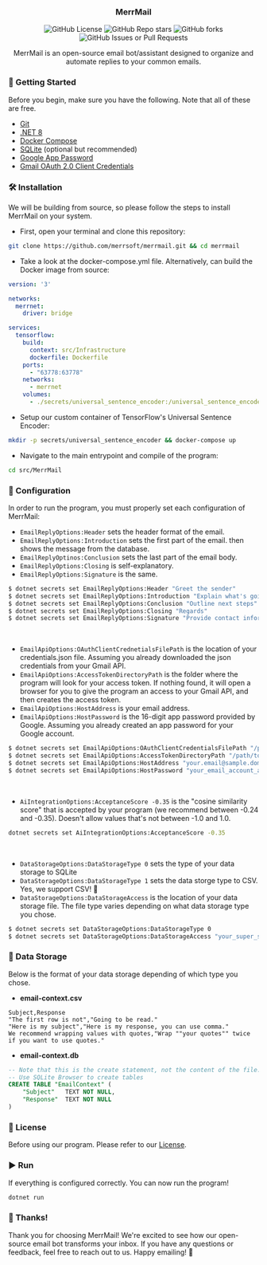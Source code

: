 <h3 align="center">MerrMail</h3>

<p align="center">
    <img src="https://img.shields.io/github/license/merrsoft/merrmail?style=for-the-badge" alt="GitHub License">
    <img src="https://img.shields.io/github/stars/merrsoft/merrmail?style=for-the-badge" alt="GitHub Repo stars">
    <img src="https://img.shields.io/github/forks/merrsoft/merrmail?style=for-the-badge" alt="GitHub forks">
    <img src="https://img.shields.io/github/issues/merrsoft/merrmail?style=for-the-badge" alt="GitHub Issues or Pull Requests">
</p>

<p align="center">MerrMail is an open-source email bot/assistant designed to organize and automate replies to your common emails.</p>

### 🚀 Getting Started
Before you begin, make sure you have the following. Note that all of these are free.

- [Git](https://git-scm.com)
- [.NET 8](https://dotnet.microsoft.com/download)
- [Docker Compose](https://www.docker.com)
- [SQLite](https://www.sqlite.org) (optional but recommended)
- [Google App Password](https://support.google.com/accounts/answer/185833)
- [Gmail OAuth 2.0 Client Credentials](https://developers.google.com/gmail/api/guides)

### 🛠️ Installation
We will be building from source, so please follow the steps to install MerrMail on your system.

- First, open your terminal and clone this repository:
```sh
git clone https://github.com/merrsoft/merrmail.git && cd merrmail
```

- Take a look at the docker-compose.yml file. Alternatively, can build the Docker image from source:
```yml
version: '3'

networks:
  merrnet:
    driver: bridge

services:
  tensorflow:
    build:
      context: src/Infrastructure
      dockerfile: Dockerfile
    ports:
      - "63778:63778"
    networks:
      - merrnet
    volumes:
      - ./secrets/universal_sentence_encoder:/universal_sentence_encoder
```

- Setup our custom container of TensorFlow's Universal Sentence Encoder:
```sh
mkdir -p secrets/universal_sentence_encoder && docker-compose up
```

- Navigate to the main entrypoint and compile of the program:
```sh
cd src/MerrMail 
```

### 🔧 Configuration
In order to run the program, you must properly set each configuration of MerrMail:

- `EmailReplyOptions:Header` sets the header format of the email.
- `EmailReplyOptions:Introduction` sets the first part of the email. then shows the message from the database.
- `EmailReplyOptinos:Conclusion` sets the last part of the email body.
- `EmailReplyOptions:Closing` is self-explanatory.
- `EmailReplyOptions:Signature` is the same.

```sh
$ dotnet secrets set EmailReplyOptions:Header "Greet the sender"
$ dotnet secrets set EmailReplyOptions:Introduction "Explain what's going on"
$ dotnet secrets set EmailReplyOptions:Conclusion "Outline next steps"
$ dotnet secrets set EmailReplyOptions:Closing "Regards"
$ dotnet secrets set EmailReplyOptions:Signature "Provide contact information"
```

<br>

- `EmailApiOptions:OAuthClientCrednetialsFilePath` is the location of your credentials.json file. Assuming you already downloaded the json credentials from your Gmail API.
- `EmailApiOptions:AccessTokenDirectoryPath` is the folder where the program will look for your access token. If nothing found, it will open a browser for you to give the program an access to your Gmail API, and then creates the access token.
- `EmailApiOptions:HostAddress` is your email address.
- `EmailApiOptions:HostPassword` is the 16-digit app password provided by Google. Assuming you already created an app password for your Google account.

```sh
$ dotnet secrets set EmailApiOptions:OAuthClientCredentialsFilePath "/path/to/your/credentials.json"
$ dotnet secrets set EmailApiOptions:AccessTokenDirectoryPath "/path/to/your/token_folder"
$ dotnet secrets set EmailApiOptions:HostAddress "your.email@sample.domain"
$ dotnet secrets set EmailApiOptions:HostPassword "your_email_account_app_password"
```

<br>

- `AiIntegrationOptions:AcceptanceScore -0.35` is the "cosine similarity score" that is accepted by your program (we recommend between -0.24 and -0.35). Doesn't allow values that's not between -1.0 and 1.0.
```sh
dotnet secrets set AiIntegrationOptions:AcceptanceScore -0.35
```

<br>

- `DataStorageOptions:DataStorageType 0` sets the type of your data storage to SQLite
- `DataStorageOptions:DataStorageType 1` sets the data storge type to CSV. Yes, we support CSV! 🎉
- `DataStorageOptions:DataStorageAccess` is the location of your data storage file. The file type varies depending on what data storage type you chose.
```sh
$ dotnet secrets set DataStorageOptions:DataStorageType 0
$ dotnet secrets set DataStorageOptions:DataStorageAccess "your_super_secret_data_storage_access"
```

### 📑 Data Storage
Below is the format of your data storage depending of which type you chose.

- **email-context.csv**
```
Subject,Response
"The first row is not","Going to be read."
"Here is my subject","Here is my response, you can use comma."
We recommend wrapping values with quotes,"Wrap ""your quotes"" twice if you want to use quotes."
```

- **email-context.db**
```sql
-- Note that this is the create statement, not the content of the file.
-- Use SQLite Browser to create tables
CREATE TABLE "EmailContext" (
	"Subject"	TEXT NOT NULL,
	"Response"	TEXT NOT NULL
)
```

### 📜 License
Before using our program. Please refer to our [License](https://github.com/merrsoft/merrmail/blob/main/LICENSE).

### ▶️ Run
If everything is configured correctly. You can now run the program!
```sh
dotnet run
```

### 🙏 Thanks!

Thank you for choosing MerrMail! We're excited to see how our open-source email bot transforms your inbox. If you have any questions or feedback, feel free to reach out to us. Happy emailing! 🌟